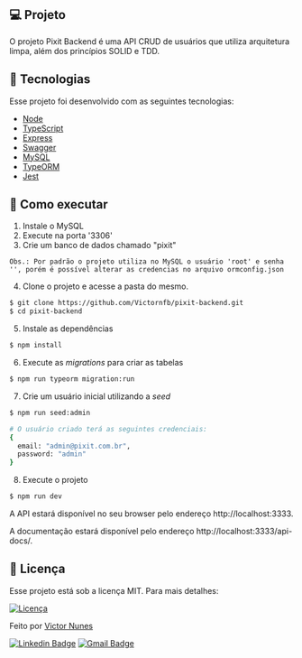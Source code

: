 ## 💻 Projeto

O projeto Pixit Backend é uma API CRUD de usuários que utiliza arquitetura limpa, além dos princípios SOLID e TDD.

## 🧪 Tecnologias

Esse projeto foi desenvolvido com as seguintes tecnologias:

- [Node](https://nodejs.org/en/)
- [TypeScript](https://www.typescriptlang.org/)
- [Express](https://expressjs.com/pt-br/)
- [Swagger](https://swagger.io/)
- [MySQL](https://www.mysql.com/)
- [TypeORM](https://typeorm.io/)
- [Jest](https://jestjs.io/)

## 🚀 Como executar

1. Instale o MySQL
2. Execute na porta '3306'
3. Crie um banco de dados chamado "pixit"

`Obs.: Por padrão o projeto utiliza no MySQL o usuário 'root' e senha '', porém é possível alterar as credencias no arquivo ormconfig.json`

4. Clone o projeto e acesse a pasta do mesmo.

```bash
$ git clone https://github.com/Victornfb/pixit-backend.git
$ cd pixit-backend
```

5. Instale as dependências

```bash
$ npm install
```

6. Execute as *migrations* para criar as tabelas

```bash
$ npm run typeorm migration:run
```

7. Crie um usuário inicial utilizando a *seed*

```bash
$ npm run seed:admin

# O usuário criado terá as seguintes credenciais:
{
  email: "admin@pixit.com.br",
  password: "admin"
}
```

8. Execute o projeto

```bash
$ npm run dev
```

A API estará disponível no seu browser pelo endereço http://localhost:3333.

A documentação estará disponível pelo endereço http://localhost:3333/api-docs/.

## 📝 Licença

Esse projeto está sob a licença MIT. Para mais detalhes:

<a href="https://opensource.org/licenses/MIT" target="_blank"><img alt="Licença" src="https://img.shields.io/badge/license-MIT-0a66c2?style=flat-square"></a>

Feito por [Victor Nunes](https://victornfb.com.br/)

[![Linkedin Badge](https://img.shields.io/badge/-Victor%20Nunes-0a66c2?style=flat-square&logo=Linkedin&logoColor=white&link=https://www.linkedin.com/in/victornfb/)](https://www.linkedin.com/in/victornfb/)
[![Gmail Badge](https://img.shields.io/badge/-victornfb@outlook.com-ea4435?style=flat-square&logo=Gmail&logoColor=white&link=mailto:victornfb@outlook.com)](mailto:victornfb@outlook.com)
